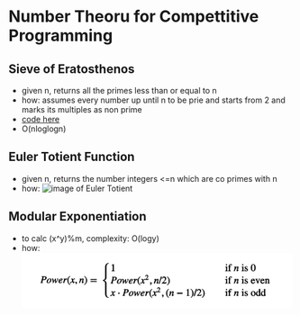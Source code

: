 # Number Theoru for Compettitive Programming

## Sieve of Eratosthenos
- given n, returns all the primes less than or equal to n
- how: assumes every number up until n to be prie and starts from 2 and marks its multiples as non prime
- [code here](SieveOfEratosthenos.cpp)
- O(nloglogn)

## Euler Totient Function
- given n, returns the number integers <=n which are co primes with n
- how: ![image of Euler Totient](/number_theory/images_nt/euler_totient.png)

## Modular Exponentiation
- to calc (x^y)%m, complexity: O(logy)
- how: ![iage of Mod Expo](/number_theory/images_nt/mod-expo.png)